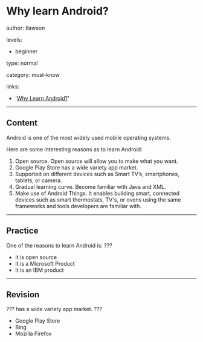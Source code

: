 # Why learn Android?
author: tlawson

levels:

  - beginner

type: normal

category: must-know

links:

   - '[Why Learn Android?](https://www.edureka.co/blog/reasons-to-learn-android-development/)'

---
## Content

Android is one of the most widely used mobile operating systems.

Here are some interesting reasons as to learn Android:

1. Open source. Open source will allow you to make what you want.
2. Google Play Store has a wide variety app market.
3. Supported on different devices such as Smart TV’s, smartphones, tablets, or camera.
4. Gradual learning curve. Become familiar with Java and XML.
5. Make use of Android Things. It enables building smart, connected devices such as smart thermostats, TV's,
   or ovens using the same frameworks and tools developers are familiar with.

---
## Practice

One of the reasons to learn Android is:
???

* It is open source
* It is a Microsoft Product
* It is an IBM product

---
## Revision

??? has a wide variety app market.
???

* Google Play Store
* Bing
* Mozilla Firefox
